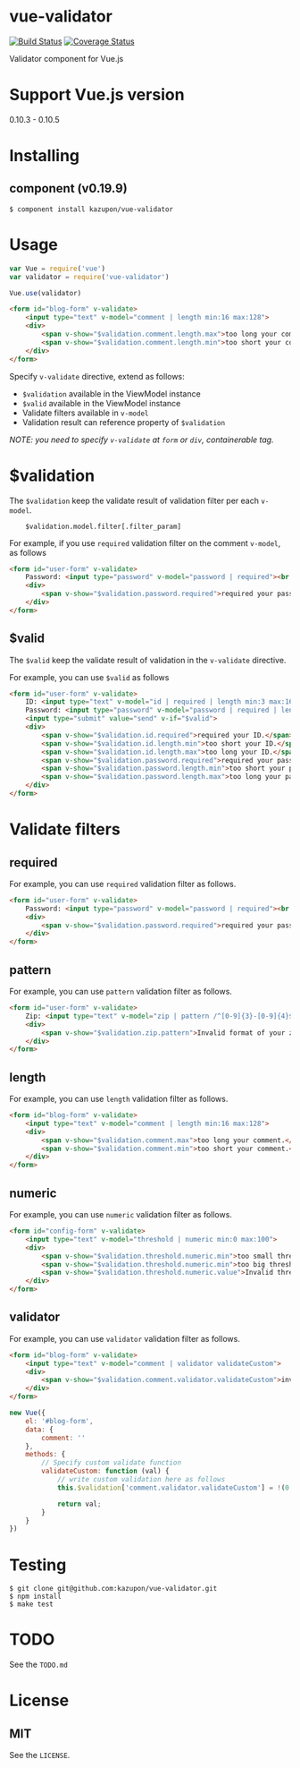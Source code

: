 # vue-validator

[![Build Status](https://travis-ci.org/kazupon/vue-validator.svg?branch=master)](https://travis-ci.org/kazupon/vue-validator)
[![Coverage Status](https://img.shields.io/coveralls/kazupon/vue-validator.svg)](https://coveralls.io/r/kazupon/vue-validator)


Validator component for Vue.js


# Support Vue.js version

0.10.3 - 0.10.5


# Installing

## component (v0.19.9)

```shell
$ component install kazupon/vue-validator
```


# Usage

```js
var Vue = require('vue')
var validator = require('vue-validator')

Vue.use(validator)
```

```html
<form id="blog-form" v-validate>
    <input type="text" v-model="comment | length min:16 max:128">
    <div>
        <span v-show="$validation.comment.length.max">too long your comment.</span>
        <span v-show="$validation.comment.length.min">too short your comment.</span>
    </div>
</form>
```

Specify `v-validate` directive, extend as follows:

- `$validation` available in the ViewModel instance
- `$valid` available in the ViewModel instance
- Validate filters available in `v-model`
- Validation result can reference property of `$validation`

*NOTE:
you need to specify `v-validate` at `form` or `div`, containerable tag.*


# $validation
The `$validation` keep the validate result of validation filter per each `v-model`.

```
    $validation.model.filter[.filter_param]
```


For example, if you use `required` validation filter on the comment `v-model`, as follows

```html
<form id="user-form" v-validate>
    Password: <input type="password" v-model="password | required"><br />
    <div>
        <span v-show="$validation.password.required">required your password.</span>
    </div>
</form>
```


## $valid
The `$valid` keep the validate result of validation in the `v-validate` directive.

For example, you can use `$valid` as follows

```html
<form id="user-form" v-validate>
    ID: <input type="text" v-model="id | required | length min:3 max:16"><br />
    Password: <input type="password" v-model="password | required | length min:8 max:16"><br />
    <input type="submit" value="send" v-if="$valid">
    <div>
        <span v-show="$validation.id.required">required your ID.</span>
        <span v-show="$validation.id.length.min">too short your ID.</span>
        <span v-show="$validation.id.length.max">too long your ID.</span>
        <span v-show="$validation.password.required">required your password.</span>
        <span v-show="$validation.password.length.min">too short your password.</span>
        <span v-show="$validation.password.length.max">too long your password.</span>
    </div>
</form>
```


# Validate filters

## required

For example, you can use `required` validation filter as follows.

```html
<form id="user-form" v-validate>
    Password: <input type="password" v-model="password | required"><br />
    <div>
        <span v-show="$validation.password.required">required your password.</span>
    </div>
</form>
```

## pattern

For example, you can use `pattern` validation filter as follows.

```html
<form id="user-form" v-validate>
    Zip: <input type="text" v-model="zip | pattern /^[0-9]{3}-[0-9]{4}$/"><br />
    <div>
        <span v-show="$validation.zip.pattern">Invalid format of your zip code.</span>
    </div>
</form>
```

## length

For example, you can use `length` validation filter as follows.

```html
<form id="blog-form" v-validate>
    <input type="text" v-model="comment | length min:16 max:128">
    <div>
        <span v-show="$validation.comment.max">too long your comment.</span>
        <span v-show="$validation.comment.min">too short your comment.</span>
    </div>
</form>
```

## numeric

For example, you can use `numeric` validation filter as follows.

```html
<form id="config-form" v-validate>
    <input type="text" v-model="threshold | numeric min:0 max:100">
    <div>
        <span v-show="$validation.threshold.numeric.min">too small threshold.</span>
        <span v-show="$validation.threshold.numeric.min">too big threshold.</span>
        <span v-show="$validation.threshold.numeric.value">Invalid threshold value.</span>
    </div>
</form>
```

## validator

For example, you can use `validator` validation filter as follows.

```html
<form id="blog-form" v-validate>
    <input type="text" v-model="comment | validator validateCustom">
    <div>
        <span v-show="$validation.comment.validator.validateCustom">invalid custom</span>
    </div>
</form>
```

```js
new Vue({
    el: '#blog-form',
    data: {
        comment: ''
    },
    methods: {
        // Specify custom validate function
        validateCustom: function (val) {
            // write custom validation here as follows
            this.$validation['comment.validator.validateCustom'] = !(0 < val.length & val.length < 3)

            return val;
        }
    }
})
```


# Testing

```shell
$ git clone git@github.com:kazupon/vue-validator.git
$ npm install
$ make test
```


# TODO
See the `TODO.md`


# License

## MIT

See the `LICENSE`.
